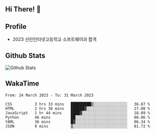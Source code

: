 ## Hi There! 👋

## Profile

-   2023 선린인터넷고등학교 소프트웨어과 합격

## Github Stats

![Github Stats](https://github-readme-stats.vercel.app/api/top-langs/?username=NY0510&theme=tokyonight&hide_border=true&layout=compact)

## WakaTime

<!--START_SECTION:waka-->

```text
From: 24 March 2023 - To: 31 March 2023

CSS          3 hrs 33 mins   █████████▒░░░░░░░░░░░░░░░   36.87 %
HTML         2 hrs 36 mins   ██████▓░░░░░░░░░░░░░░░░░░   27.08 %
JavaScript   1 hr 44 mins    ████▓░░░░░░░░░░░░░░░░░░░░   18.09 %
Python       46 mins         ██░░░░░░░░░░░░░░░░░░░░░░░   08.06 %
YAML         36 mins         █▓░░░░░░░░░░░░░░░░░░░░░░░   06.34 %
JSON         9 mins          ▒░░░░░░░░░░░░░░░░░░░░░░░░   01.72 %
```

<!--END_SECTION:waka-->

